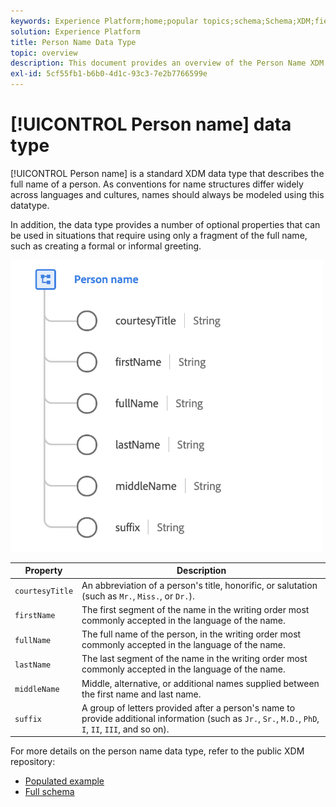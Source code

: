 ```yaml
---
keywords: Experience Platform;home;popular topics;schema;Schema;XDM;fields;schemas;Schemas;fullName;xdm:fullName;person name;name;datatype;data-type;data type;
solution: Experience Platform
title: Person Name Data Type
topic: overview
description: This document provides an overview of the Person Name XDM data type.
exl-id: 5cf55fb1-b6b0-4d1c-93c3-7e2b7766599e
---
```

# [!UICONTROL Person name] data type

[!UICONTROL Person name] is a standard XDM data type that describes the full name of a person. As conventions for name structures differ widely across languages and cultures, names should always be modeled using this datatype.

In addition, the data type provides a number of optional properties that can be used in situations that require using only a fragment of the full name, such as creating a formal or informal greeting.

<img src='../images/data-types/person-name.png' width=500 /><br />

| Property | Description |
| --- | --- |
| `courtesyTitle` | An abbreviation of a person's title, honorific, or salutation (such as `Mr.`, `Miss.`, or `Dr.`). |
| `firstName` | The first segment of the name in the writing order most commonly accepted in the language of the name. |
| `fullName` | The full name of the person, in the writing order most commonly accepted in the language of the name. |
| `lastName` | The last segment of the name in the writing order most commonly accepted in the language of the name. |
| `middleName` | Middle, alternative, or additional names supplied between the first name and last name. |
| `suffix` | A group of letters provided after a person's name to provide additional information (such as `Jr.`, `Sr.`, `M.D.`, `PhD`, `I`, `II`, `III`, and so on). |

For more details on the person name data type, refer to the public XDM repository:

* [Populated example](https://github.com/adobe/xdm/blob/master/components/datatypes/person-name.example.1.json)
* [Full schema](https://github.com/adobe/xdm/blob/master/components/datatypes/person-name.schema.json)

